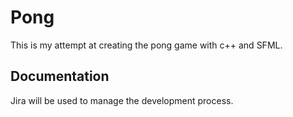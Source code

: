 # Pong

This is my attempt at creating the pong game with c++ and SFML.

## Documentation

Jira will be used to manage the development process.
